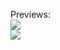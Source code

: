 Previews:
<br>
![](https://github.com/IgorCRH/ProgramasPython/blob/main/14%20-%20Calculadora%20de%20Estat%C3%ADstica/preview1.png)
<br>
![](https://github.com/IgorCRH/ProgramasPython/blob/main/14%20-%20Calculadora%20de%20Estat%C3%ADstica/preview2.png)
